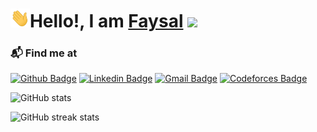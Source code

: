 <h1> <img src="https://raw.githubusercontent.com/ABSphreak/ABSphreak/master/gifs/Hi.gif" height="30px">Hello!, I am <a href="https://github.com/Faysal598">Faysal</a> <img height="30px" src="https://emojis.slackmojis.com/emojis/images/1531849430/4246/blob-sunglasses.gif?1531849430"></h1>
</h1>

### 📬 Find me at

[![Github Badge](http://img.shields.io/badge/-Github-black?style=flat-square&logo=github&link=https://github.com/Faysal598/)](https://github.com/Faysal598/) 
[![Linkedin Badge](https://img.shields.io/badge/-LinkedIn-blue?style=flat-square&logo=Linkedin&logoColor=white&link=https://www.linkedin.com/in/faysalmahmud/)](https://www.linkedin.com/in/faysalmahmud)
[![Gmail Badge](https://img.shields.io/badge/-Gmail-d14836?style=flat-square&logo=Gmail&logoColor=white&link=mailto:faysalmahmud735@gmail.com)](mailto:faysalmahmud735@gmail.com)
[![Codeforces Badge](http://img.shields.io/badge/-CodeForces-9cf?style=flat-square&logo=codeforces&link=https://github.com/Faysal598/)](https://github.com/Faysal598/) 

![GitHub stats](https://github-readme-stats.vercel.app/api?username=Faysal598&show_icons=true)  

![GitHub streak stats](https://streak-stats.demolab.com/?user=Faysal598)  

